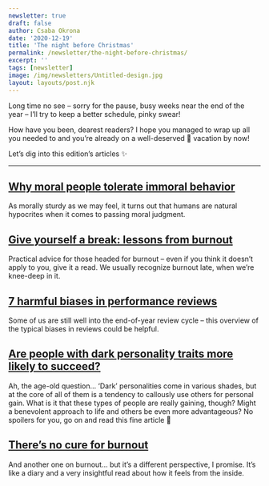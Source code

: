 ```yaml
---
newsletter: true
draft: false
author: Csaba Okrona
date: '2020-12-19'
title: 'The night before Christmas'
permalink: /newsletter/the-night-before-christmas/
excerpt: ''
tags: [newsletter]
image: /img/newsletters/Untitled-design.jpg
layout: layouts/post.njk
---
```

Long time no see – sorry for the pause, busy weeks near the end of the year – I’ll try to keep a better schedule, pinky swear!

How have you been, dearest readers? I hope you managed to wrap up all you needed to and you’re already on a well-deserved 🎄 vacation by now!

Let’s dig into this edition’s articles ✨


* * *

## [Why moral people tolerate immoral behavior](https://bigthink.com/john-templeton-foundation/moral-psychology)

As morally sturdy as we may feel, it turns out that humans are natural hypocrites when it comes to passing moral judgment.

## [Give yourself a break: lessons from burnout](https://localghost.dev/2020/12/give-yourself-a-break-lessons-from-burnout/)

Practical advice for those headed for burnout – even if you think it doesn’t apply to you, give it a read. We usually recognize burnout late, when we’re knee-deep in it.

## [7 harmful biases in performance reviews](https://ochronus.online/biases-in-performance-reviews/)

Some of us are still well into the end-of-year review cycle – this overview of the typical biases in reviews could be helpful.

## [Are people with dark personality traits more likely to succeed?](https://psyche.co/ideas/are-people-with-dark-personality-traits-more-likely-to-succeed)

Ah, the age-old question… ‘Dark’ personalities come in various shades, but at the core of all of them is a tendency to callously use others for personal gain. What is it that these types of people are really gaining, though? Might a benevolent approach to life and others be even more advantageous? No spoilers for you, go on and read this fine article 🙂

## [There’s no cure for burnout](https://elladawson.com/2019/11/18/there-is-no-cure-for-burnout/)

And another one on burnout… but it’s a different perspective, I promise. It’s like a diary and a very insightful read about how it feels from the inside.
